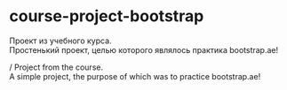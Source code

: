 # course-project-bootstrap
Проект из учебного курса.  
Простенький проект, целью которого являлось практика bootstrap.ае!  

/ Project from the course.  
A simple project, the purpose of which was to practice bootstrap.ae!
